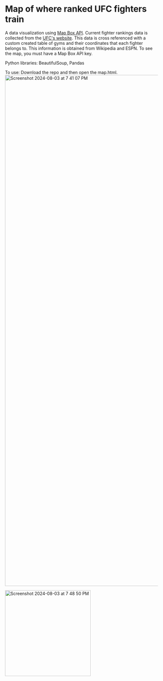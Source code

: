 # Map of where ranked UFC fighters train
A data visualization using [Map Box API](https://account.mapbox.com/). Current fighter rankings data is collected from the [UFC's website](ufc.com/rankings). This data is cross referenced with a custom created table of gyms and their coordinates that each fighter belongs to. This information is obtained from Wikipedia and ESPN. To see the map, you must have a Map Box API key.

Python libraries: BeautifulSoup, Pandas

To use: Download the repo and then open the map.html.
<img width="1680" alt="Screenshot 2024-08-03 at 7 41 07 PM" src="https://github.com/user-attachments/assets/5a58c6ad-a5dd-4b9b-92eb-a69fe4a3691a">

<img width="282" alt="Screenshot 2024-08-03 at 7 48 50 PM" src="https://github.com/user-attachments/assets/3c8e262c-ad8e-4e78-abda-e194028de5d9">
